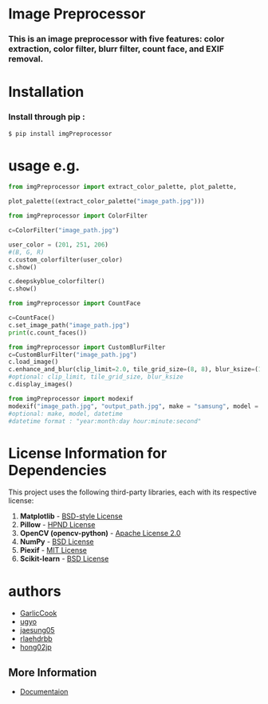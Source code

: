 # Image Preprocessor

### This is an image preprocessor with five features: color extraction, color filter, blurr filter, count face, and EXIF removal.

# Installation

### Install through pip :
```bash
$ pip install imgPreprocessor
```

# usage e.g.

```python
from imgPreprocessor import extract_color_palette, plot_palette,

plot_palette((extract_color_palette("image_path.jpg"))) 
```

```python
from imgPreprocessor import ColorFilter

c=ColorFilter("image_path.jpg") 

user_color = (201, 251, 206)
#(B, G, R)
c.custom_colorfilter(user_color)
c.show()

c.deepskyblue_colorfilter()
c.show()
```

```python
from imgPreprocessor import CountFace

c=CountFace()
c.set_image_path("image_path.jpg")
print(c.count_faces())
```
```python
from imgPreprocessor import CustomBlurFilter
c=CustomBlurFilter("image_path.jpg")
c.load_image()
c.enhance_and_blur(clip_limit=2.0, tile_grid_size=(8, 8), blur_ksize=(15, 15))
#optional: clip_limit, tile_grid_size, blur_ksize
c.display_images()
``` 
```python 
from imgPreprocessor import modexif
modexif("image_path.jpg", "output_path.jpg", make = "samsung", model = "S24", datetime = "2024:12:05 12:57:54") 
#optional: make, model, datetime
#datetime format : "year:month:day hour:minute:second" 
```



# License Information for Dependencies

This project uses the following third-party libraries, each with its respective license:

1. **Matplotlib** - [BSD-style License](https://matplotlib.org/stable/users/license.html)  
2. **Pillow** - [HPND License](https://pillow.readthedocs.io/en/stable/about.html#license)  
3. **OpenCV (opencv-python)** - [Apache License 2.0](https://github.com/opencv/opencv/blob/master/LICENSE)  
4. **NumPy** - [BSD License](https://numpy.org/doc/stable/license.html)  
5. **Piexif** - [MIT License](https://piexif.readthedocs.io/en/latest/about.html#License)  
6. **Scikit-learn** - [BSD License](https://github.com/scikit-learn/scikit-learn?tab=BSD-3-Clause-1-ov-file)





# authors

- [GarlicCook](mailto:kms300508@gmail.com)
- [ugyo](mailto:rss1234567@hanyang.ac.kr)
- [jaesung05](mailto:1004jaesung@gmail.com)
- [rlaehdrbb](mailto:donggyug713@gmail.com)
- [hong02jp](mailto:hong02jp@gmail.com)


## More Information

- [Documentaion](https://img-docs.readthedocs.io/en/latest/)

